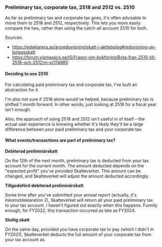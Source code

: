 ### Preliminary tax, corporate tax, 2518 and 2512 vs. 2510

As far as preliminary tax and corporate tax goes, it's often advisable to
move them to 2518 and 2512, respectively. This lets you more easily compare
the two, rather than using the catch-all account 2510 for both.

Sources:

- https://edeklarera.se/arsredovisning/skatt-i-aktiebolag#redovisning-av-bolagsskatt
- https://forum.vismaspcs.se/t5/Fragor-om-bokforing/Byta-fran-2510-till-2518-och-2512/m-p/174660

#### Deciding to use 2510

For calculating paid preliminary tax and corporate tax, I've built an abstraction for it.

I'm also not sure if 2518 alone would've helped, because preliminary tax is shifted 1 month forward. In other words,
just looking at 2518 for a fiscal year isn't enough.

Also, the approach of using 2518 and 2512 isn't useful in of itself – the actual user experience is knowing
whether it's likely they'll be a large difference between your paid preliminary tax and your corporate tax.

#### What events/transactions are part of preliminary tax?

**Debiterad preliminärskatt**

On the 12th of the next month, preliminary tax is deducted from your tax account for the current month.
The amount deducted depends on the "expected profit" you've provided Skatteverket. This amount can be changed,
and Skatteverket will adjust the amount deducted accordingly.

**Tillgodoförd debiterad preliminärskatt**

Some time after you've submitted your annual report (actually, it's Inkomstdeklaration 2), Skatteverket will
return all your paid preliminary tax to your tax account. I haven't figured out exactly when this happens.
Funnily enough, for FY2022, this transaction occurred as late as FY2024.

**Slutlig skatt**

On the same day, provided you have corporate tax to pay (which I didn't in FY2021),
Skatteverket deducts the full amount of your corporate tax from your tax account as.
